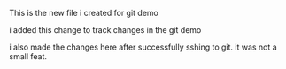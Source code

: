 This is the new file i created for git demo

i added this change to track changes in the git demo

i also made the changes here after successfully sshing to git. it was not a small feat.
